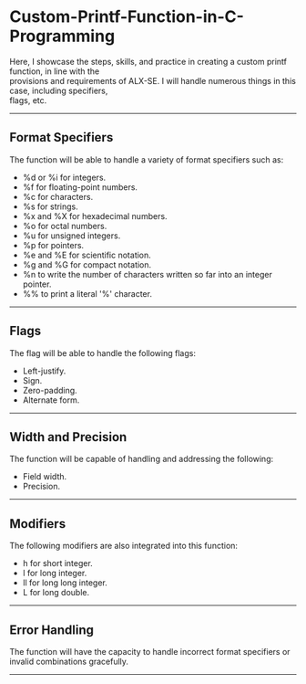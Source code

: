 # Custom-Printf-Function-in-C-Programming

Here, I showcase the steps, skills, and practice in creating a custom printf function, in line with the <br> 
provisions and requirements of ALX-SE. I will handle numerous things in this case, including specifiers, <br> 
flags, etc.

-----------------
## Format Specifiers

The function will be able to handle a variety of format specifiers such as:
+ %d or %i for integers.
+ %f for floating-point numbers.
+ %c for characters.
+ %s for strings.
+ %x and %X for hexadecimal numbers.
+ %o for octal numbers.
+ %u for unsigned integers.
+ %p for pointers.
+ %e and %E for scientific notation.
+ %g and %G for compact notation.
+ %n to write the number of characters written so far into an integer pointer.
+ %% to print a literal '%' character.

---------------------
## Flags

The flag will be able to handle the following flags:
+ Left-justify.
+ Sign.
+ Zero-padding.
+ Alternate form.

--------------------------------
## Width and Precision

The function will be capable of handling and addressing the following:
+ Field width.
+ Precision.

-----------------
## Modifiers

The following modifiers are also integrated into this function:
+ h for short integer.
+ l for long integer.
+ ll for long long integer.
+ L for long double.

------------------
## Error Handling

The function will have the capacity to handle incorrect format specifiers or invalid combinations gracefully.

_____________________________